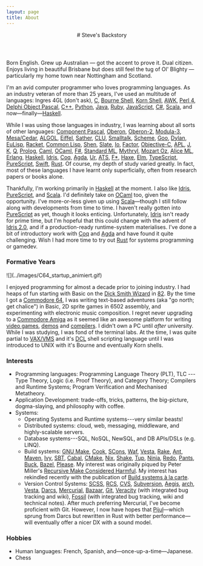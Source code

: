 ```yaml
---
layout: page
title: About
---
```


<header class="page-header">
# Steve's Backstory
</header>

Born English. Grew up Australian — got the accent to prove it. Dual citizen.
Enjoys living in beautiful Brisbane but does still feel the tug of Ol'
Blighty — particularly my home town near Nottingham and Scotland.

I'm an avid computer programmer who loves programming languages. As an
industry veteran of more than 25 years, I've used an multitude of languages:
Ingres 4GL (don't ask),
[C](https://en.wikipedia.org/wiki/C_%28programming_language%29),
[Bourne Shell](https://en.wikipedia.org/wiki/Bourne_shell),
[Korn Shell](http://kornshell.org/),
[AWK](https://en.wikipedia.org/wiki/AWK),
[Perl 4](https://www.perl.org/),
[Delphi Object Pascal](http://delphi.wikia.com/wiki/Object_Pascal),
[C++](http://www.stroustrup.com/C++.html),
[Python](https://www.python.org/),
[Java](https://en.wikipedia.org/wiki/Java_%28programming_language%29),
[Ruby](https://www.ruby-lang.org/),
[JavaScript](https://developer.mozilla.org/en-US/docs/Web/javascript),
[C#](https://docs.microsoft.com/en-us/dotnet/csharp/language-reference/),
[Scala](https://scala-lang.org/),
and now—finally—[Haskell](https://www.haskell.org/).

While I was using those languages in industry, I was learning about all sorts
of other languages:
[Component Pascal](https://en.wikipedia.org/wiki/Component_Pascal),
[Oberon](https://en.wikipedia.org/wiki/Oberon_(programming_language)),
[Oberon-2](https://en.wikipedia.org/wiki/Oberon-2),
[Modula-3](https://en.wikipedia.org/wiki/Modula-3),
[Mesa/Cedar](https://en.wikipedia.org/wiki/Mesa_(programming_language)),
[ALGOL](https://en.wikipedia.org/wiki/ALGOL),
[Eiffel](https://en.wikipedia.org/wiki/Eiffel_(programming_language)),
[Sather](https://www1.icsi.berkeley.edu/~sather/),
[CLU](https://en.wikipedia.org/wiki/CLU_(programming_language)),
[Smalltalk](https://en.wikipedia.org/wiki/Smalltalk),
[Scheme](https://schemers.org/),
[Goo](https://googoogaga.github.io/),
[Dylan](https://opendylan.org/),
[EuLisp](https://en.wikipedia.org/wiki/EuLisp),
[Racket](https://racket-lang.org/),
[Common Lisp](https://en.wikipedia.org/wiki/Common_Lisp),
[Shen](http://www.shenlanguage.org/),
[Slate](https://web.archive.org/web/20160313043048/http://slatelanguage.org/),
[Io](https://iolanguage.org/), [Factor](https://factorcode.org/),
[Objective-C](https://en.wikipedia.org/wiki/Objective-C),
[APL](https://en.wikipedia.org/wiki/APL_(programming_language)),
[J](https://en.wikipedia.org/wiki/J_(programming_language)),
[K](https://en.wikipedia.org/wiki/K_(programming_language)),
[Q](https://en.wikipedia.org/wiki/Q_(programming_language_from_Kx_Systems)),
[Prolog](https://en.wikipedia.org/wiki/Prolog),
[Caml](https://caml.inria.fr/),
[OCaml](https://ocaml.org/),
[F#](https://fsharp.org/),
[Standard ML](http://sml-family.org/),
[Mythryl](https://mythryl.org/),
[Mozart Oz](https://mozart.github.io/),
[Alice ML](https://www.ps.uni-saarland.de/alice/),
[Erlang](https://www.erlang.org/),
[Haskell](https://www.haskell.org/),
[Idris](http://idris-lang.org),
[Coq](https://coq.inria.fr/),
[Agda](http://wiki.portal.chalmers.se/agda/pmwiki.php),
[Ur](http://www.impredicative.com/ur/),
[ATS](http://www.ats-lang.org/),
[F*](http://www.ats-lang.org/),
[Haxe](https://haxe.org/),
[Elm](https://elm-lang.org/),
[TypeScript](http://typescript.org/),
[PureScript](http://www.purescript.org/),
[Swift](https://swift.org/),
[Rust](https://www.rust-lang.org/).
Of course, my depth of study varied greatly. In fact, most of these languages
I have learnt only superficially, often from research papers or books alone.

Thankfully, I'm working primarily in [Haskell](https://www.haskell.org/) at
the moment. I also like [Idris](http://idris-lang.org),
[PureScript](http://www.purescript.org/), and
[Scala](https://scala-lang.org/). I'd definitely take on
[OCaml](https://ocaml.org/) too, given the opportunity. I've more-or-less
given up using [Scala](https://scala-lang.org/)—though I still follow along
with developments from time to time. I haven't really gotten into
[PureScript](http://www.purescript.org/) as yet, though it looks enticing.
Unfortunately, [Idris](http://idris-lang.org) isn't ready for prime time, but
I'm hopeful that this could change with the advent of [Idris
2.0](https://github.com/edwinb/Blodwen/), and if a production-ready
runtime-system materialises. I've done a bit of introductory work with
[Coq](https://coq.inria.fr/) and
[Agda](http://wiki.portal.chalmers.se/agda/pmwiki.php) and have found it
quite challenging. Wish I had more time to try out
[Rust](https://www.rust-lang.org/) for systems programming or gamedev.


### Formative Years

<div class="c64 pull-right">
![](../images/C64_startup_animiert.gif)
</div>

I enjoyed programming for almost a decade prior to joining industry. I had
heaps of fun starting with Basic on the [Dick Smith
Wizard](http://ultimateconsoledatabase.com/others/dick_smith_wizzard.htm) in
[82](http://www.youtube.com/watch?v=JbCr15KkBxY). By the time I got a
[Commodore 64](http://en.wikipedia.org/wiki/Commodore_64), I was writing
text-based adventures (aka "go north; get chalice") in Basic, 2D sprite games
in 6502 assembly, and experimenting with electronic music composition. I
regret never upgrading to a [Commodore
Amiga](https://en.wikipedia.org/wiki/Amiga) as it seemed like an awesome
platform for writing [video
games](https://www.youtube.com/watch?v=rsuWgLEQBxM),
[demos](https://youtu.be/3wu8cnIpdLY?list=PL7C791DD55914C154) and
[compilers](http://strlen.com/amiga-e). I didn't own a PC until _after_
university. While I was studying, I was fond of the terminal labs. At the
time, I was quite partial to [VAX/VMS](http://en.wikipedia.org/wiki/OpenVMS)
and it's [DCL](http://en.wikipedia.org/wiki/DIGITAL_Command_Language) shell
scripting language until I was introduced to UNIX with it's Bourne and
eventually Korn shells.

### Interests

  - Programming languages: Programming Language Theory (PLT), TLC --- Type
    Theory, Logic (i.e. Proof Theory), and Category Theory; Compilers and
    Runtime Systems; Program Verification and Mechanised Metatheory.
  - Application Development: trade-offs, tricks, patterns, the big-picture, dogma-slaying, and
    philosophy with coffee.
  - Systems:
    - Operating Systems and Runtime systems---very similar beasts!
    - Distributed systems: cloud, web, messaging, middleware, and highly-scalable servers.
    - Database systems---SQL, NoSQL, NewSQL, and DB APIs/DSLs (e.g. LINQ).
    - Build systems:
      [GNU Make](https://www.gnu.org/software/make/),
      [Cook](http://miller.emu.id.au/pmiller/software/cook/),
      [SCons](http://www.scons.org/),
      [Waf](https://waf.io/),
      [Vesta](http://www.vestasys.org/),
      [Rake](https://github.com/ruby/rake),
      [Ant](https://ant.apache.org/),
      [Maven](https://maven.apache.org/),
      [Ivy](https://ant.apache.org/ivy/),
      [SBT](https://www.scala-sbt.org/),
      [Cabal](https://www.haskell.org/cabal/),
      [CMake](https://cmake.org/),
      [Nix](https://nixos.org/nix/),
      [Shake](https://shakebuild.com/),
      [Tup](http://gittup.org/tup/),
      [Ninja](https://ninja-build.org/),
      [Redo](https://cr.yp.to/redo.html),
      [Pants](https://www.pantsbuild.org/),
      [Buck](https://buckbuild.com/),
      [Bazel](https://bazel.build/),
      [Please](https://please.build/).
      My interest was originally
      piqued by Peter Miller's [Recursive Make Considered
      Harmful](http://aegis.sourceforge.net/auug97.pdf). My interest has
      rekindled recently with the publication of
      [Build systems à la carte](https://github.com/snowleopard/build).
    - Version Control Systems:
      [SCSS](https://en.wikipedia.org/wiki/Source_Code_Control_System),
      [RCS](https://www.gnu.org/software/rcs/),
      [CVS](https://www.nongnu.org/cvs/),
      [Subversion](https://subversion.apache.org/),
      [Aegis](http://aegis.sourceforge.net/),
      [arch](https://www.gnu.org/software/gnu-arch/),
      [Vesta](http://www.vestasys.org/),
      [Darcs](http://darcs.net/),
      [Mercurial](https://mercurial.selenic.com/),
      [Bazaar](https://bazaar.canonical.com/),
      [Git](https://git-scm.com/),
      [Veracity](http://veracity-scm.com/) (with integrated bug tracking and wiki),
      [Fossil](https://fossil-scm.org/) (with integrated bug tracking, wiki
      and technical notes).
      After much preferring Mercurial, I've become proficient with Git.
      However, I now have hopes that [Pijul](https://pijul.org/)—which
      sprung from Darcs but rewritten in Rust with better performance—will
      eventually offer a nicer DX with a sound model.

### Hobbies

  - Human languages: French, Spanish, and—once-up-a-time—Japanese.
  - Chess
